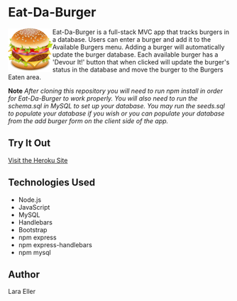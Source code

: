 # Eat-Da-Burger
<img align="left" width="100" height="100" src="./public/assets/img/burger.png">
 Eat-Da-Burger is a full-stack MVC app that tracks burgers in a database. Users can enter a burger and add it to the Available Burgers menu. Adding a burger will automatically update the burger database. Each available burger has a 'Devour It!' button that when clicked will update the burger's status in the database and move the burger to the Burgers Eaten area.

**Note** *After cloning this repository you will need to run npm install in order for Eat-Da-Burger to work properly. You will also need to run the schema.sql in MySQL to set up your database. You may run the seeds.sql to populate your database if you wish or you can populate your database from the add burger form on the client side of the app.*

## Try It Out
[Visit the Heroku Site](https://afternoon-sea-58443.herokuapp.com/)

## Technologies Used
- Node.js
- JavaScript
- MySQL
- Handlebars
- Bootstrap
- npm express
- npm express-handlebars
- npm mysql

## Author
Lara Eller


